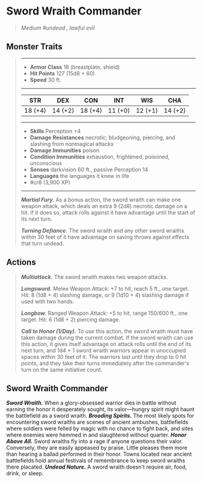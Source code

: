 # Sword Wraith Commander
>*Medium #undead , lawful evil*
## Monster Traits
>___
>- **Armor Class** 18 (breastplate, shield)
>- **Hit Points** 127 (15d8 + 60)
>- **Speed** 30 ft.
>___
>|STR|DEX|CON|INT|WIS|CHA|
>|:---:|:---:|:---:|:---:|:---:|:---:|
>|18 (+4)|14 (+2)|18 (+4)|11 (+0)|12 (+1)|14 (+2)|
>___
>- **Skills** Perception +4
>- **Damage Resistances** necrotic; bludgeoning, piercing, and slashing from nonmagical attacks
>- **Damage Immunities** poison
>- **Condition Immunities** exhaustion, frightened, poisoned, unconscious
>- **Senses** darkvision 60 ft., passive Perception 14
>- **Languages** the languages it knew in life
>- #cr8 (3,900 XP)
>___
>***Martial Fury.*** As a bonus action, the sword wraith can make one weapon attack, which deals an extra 9 (2d8) necrotic damage on a hit. If it does so, attack rolls against it have advantage until the start of its next turn.  
>
>***Turning Defiance.*** The sword wraith and any other sword wraiths within 30 feet of it have advantage on saving throws against effects that turn undead.  
>
## Actions
>***Multiattack.*** The sword wraith makes two weapon attacks.  
>
>***Longsword.*** Melee Weapon Attack: +7 to hit, reach 5 ft., one target. Hit: 8 (1d8 + 4) slashing damage, or 9 (1d10 + 4) slashing damage if used with two hands.  
>
>***Longbow.*** Ranged Weapon Attack: +5 to hit, range 150/600 ft., one target. Hit: 6 (1d8 + 2) piercing damage.  
>
>***Call to Honor (1/Day).*** To use this action, the sword wraith must have taken damage during the current combat. If the sword wraith can use this action, it gives itself advantage on attack rolls until the end of its next turn, and 1d4 + 1 sword wraith warriors appear in unoccupied spaces within 30 feet of it. The warriors last until they drop to 0 hit points, and they take their turns immediately after the commander's turn on the same initiative count.
## Sword Wraith Commander
***Sword Wraith.*** When a glory-obsessed warrior dies in battle without earning the honor it desperately sought, its valor—hungry spirit might haunt the battlefield as a sword wraith.
***Brooding Spirits.*** The most likely spots for encountering sword wraiths are scenes of ancient ambushes, battlefields where soldiers were felled by magic with no chance to fight back, and sites where enemies were hemmed in and slaughtered without quarter.
***Honor Above All.*** Sword wraiths fly into a rage if anyone questions their valor. Conversely, they are easily appeased by praise. Little pleases them more than hearing a ballad performed in their honor. Towns located near ancient battlefields hold annual festivals of remembrance to keep sword wraiths there placated.
***Undead Nature.*** A sword wraith doesn't require air, food, drink, or sleep.